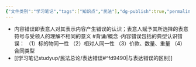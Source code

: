 ```yaml
---
{"文件类别":"学习笔记","tags":["知识点","民法"],"dg-publish":true,"permalink":"/学习笔记studyup/民法总论/内容错误/","dgPassFrontmatter":true,"created":"2024-07-17T10:23:59.372+08:00","updated":"2024-10-25T12:20:33.355+08:00"}
---
```


- 内容错误即表意人对其表示内容产生错误的认识；表意人赋予其所选择的表意符号与受领人的理解不相同的意义 #背诵/概念 
·内容错误包括的典型认识错误：
（1）标的物同一性
（2）相对人同一性
（3）价款、数量、重量
（4）合同类型
- [[学习笔记studyup/民法总论/表达错误#^fd9490\|与表达错误的区别]]